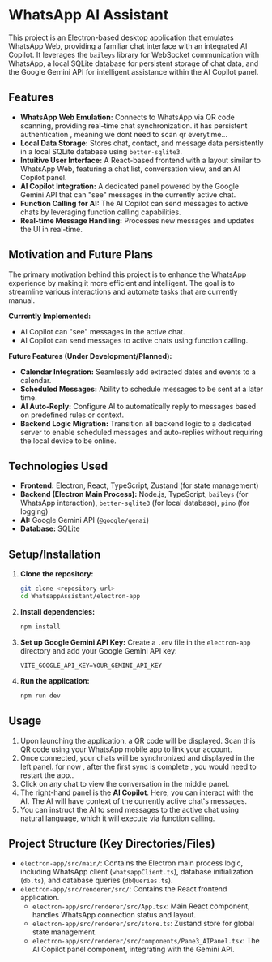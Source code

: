 # WhatsApp AI Assistant

This project is an Electron-based desktop application that emulates WhatsApp Web, providing a familiar chat interface with an integrated AI Copilot. It leverages the `baileys` library for WebSocket communication with WhatsApp, a local SQLite database for persistent storage of chat data, and the Google Gemini API for intelligent assistance within the AI Copilot panel.

## Features

*   **WhatsApp Web Emulation:** Connects to WhatsApp via QR code scanning, providing real-time chat synchronization. it has persistent authentication , meaning we dont need to scan qr everytime...
*   **Local Data Storage:** Stores chat, contact, and message data persistently in a local SQLite database using `better-sqlite3`.
*   **Intuitive User Interface:** A React-based frontend with a layout similar to WhatsApp Web, featuring a chat list, conversation view, and an AI Copilot panel.
*   **AI Copilot Integration:** A dedicated panel powered by the Google Gemini API that can "see" messages in the currently active chat.
*   **Function Calling for AI:** The AI Copilot can send messages to active chats by leveraging function calling capabilities.
*   **Real-time Message Handling:** Processes new messages and updates the UI in real-time.

## Motivation and Future Plans

The primary motivation behind this project is to enhance the WhatsApp experience by making it more efficient and intelligent. The goal is to streamline various interactions and automate tasks that are currently manual.

**Currently Implemented:**

*   AI Copilot can "see" messages in the active chat.
*   AI Copilot can send messages to active chats using function calling.

**Future Features (Under Development/Planned):**

*   **Calendar Integration:** Seamlessly add extracted dates and events to a calendar.
*   **Scheduled Messages:** Ability to schedule messages to be sent at a later time.
*   **AI Auto-Reply:** Configure AI to automatically reply to messages based on predefined rules or context.
*   **Backend Logic Migration:** Transition all backend logic to a dedicated server to enable scheduled messages and auto-replies without requiring the local device to be online.

## Technologies Used

*   **Frontend:** Electron, React, TypeScript, Zustand (for state management)
*   **Backend (Electron Main Process):** Node.js, TypeScript, `baileys` (for WhatsApp interaction), `better-sqlite3` (for local database), `pino` (for logging)
*   **AI:** Google Gemini API (`@google/genai`)
*   **Database:** SQLite

## Setup/Installation

1.  **Clone the repository:**
    ```bash
    git clone <repository-url>
    cd WhatsappAssistant/electron-app
    ```
2.  **Install dependencies:**
    ```bash
    npm install
    ```
3.  **Set up Google Gemini API Key:**
    Create a `.env` file in the `electron-app` directory and add your Google Gemini API key:
    ```
    VITE_GOOGLE_API_KEY=YOUR_GEMINI_API_KEY
    ```
4.  **Run the application:**
    ```bash
    npm run dev
    ```

## Usage

1.  Upon launching the application, a QR code will be displayed. Scan this QR code using your WhatsApp mobile app to link your account.
2.  Once connected, your chats will be synchronized and displayed in the left panel. for now , after the first sync is complete , you would need to restart the app..
3.  Click on any chat to view the conversation in the middle panel.
4.  The right-hand panel is the **AI Copilot**. Here, you can interact with the AI. The AI will have context of the currently active chat's messages.
5.  You can instruct the AI to send messages to the active chat using natural language, which it will execute via function calling.

## Project Structure (Key Directories/Files)

*   `electron-app/src/main/`: Contains the Electron main process logic, including WhatsApp client (`whatsappClient.ts`), database initialization (`db.ts`), and database queries (`dbQueries.ts`).
*   `electron-app/src/renderer/src/`: Contains the React frontend application.
    *   `electron-app/src/renderer/src/App.tsx`: Main React component, handles WhatsApp connection status and layout.
    *   `electron-app/src/renderer/src/store.ts`: Zustand store for global state management.
    *   `electron-app/src/renderer/src/components/Pane3_AIPanel.tsx`: The AI Copilot panel component, integrating with the Gemini API.
